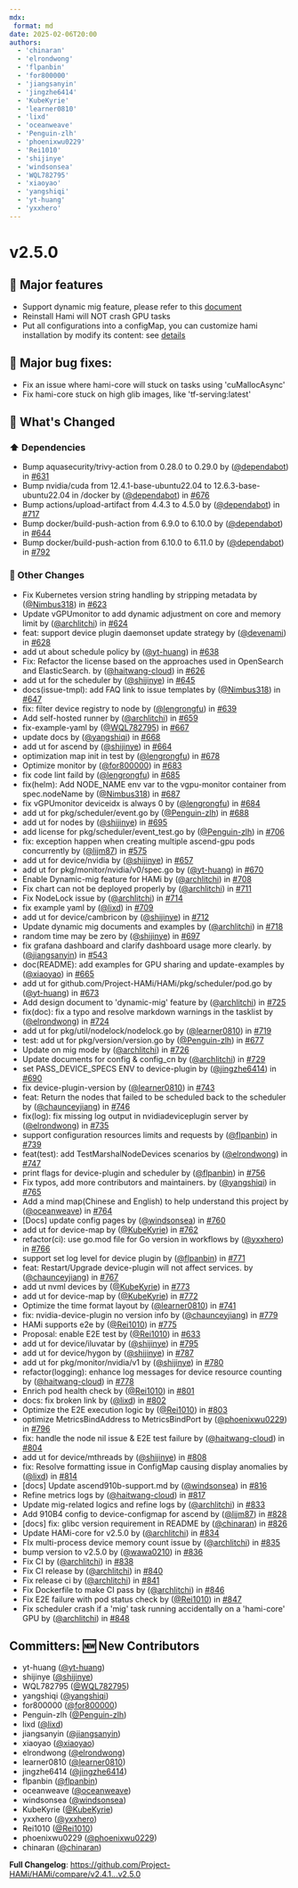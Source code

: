 ```yaml
---
mdx:
 format: md
date: 2025-02-06T20:00
authors:
  - 'chinaran'
  - 'elrondwong'
  - 'flpanbin'
  - 'for800000'
  - 'jiangsanyin'
  - 'jingzhe6414'
  - 'KubeKyrie'
  - 'learner0810'
  - 'lixd'
  - 'oceanweave'
  - 'Penguin-zlh'
  - 'phoenixwu0229'
  - 'Rei1010'
  - 'shijinye'
  - 'windsonsea'
  - 'WQL782795'
  - 'xiaoyao'
  - 'yangshiqi'
  - 'yt-huang'
  - 'yxxhero'
---
```


# v2.5.0

<!-- truncate -->

## :rocket: Major features

- Support dynamic mig feature, please refer to this [document](https://github.com/Project-HAMi/HAMi/blob/master/docs/dynamic-mig-support.md)
- Reinstall Hami will NOT crash GPU tasks
- Put all configurations into a configMap, you can customize hami installation by modify its content: see [details](https://github.com/Project-HAMi/HAMi/blob/master/docs/config.md)

## :bug: Major bug fixes:

- Fix an issue where hami-core will stuck on tasks using 'cuMallocAsync'
- Fix hami-core stuck on high glib images, like 'tf-serving:latest'

## :memo: What's Changed

### ⬆️ Dependencies

- Bump aquasecurity/trivy-action from 0.28.0 to 0.29.0 by ([@dependabot](https://github.com/dependabot)) in [#631](https://github.com/Project-HAMi/HAMi/pull/631)
- Bump nvidia/cuda from 12.4.1-base-ubuntu22.04 to 12.6.3-base-ubuntu22.04 in /docker by ([@dependabot](https://github.com/dependabot)) in [#676](https://github.com/Project-HAMi/HAMi/pull/676)
- Bump actions/upload-artifact from 4.4.3 to 4.5.0 by ([@dependabot](https://github.com/dependabot)) in [#717](https://github.com/Project-HAMi/HAMi/pull/717)
- Bump docker/build-push-action from 6.9.0 to 6.10.0 by ([@dependabot](https://github.com/dependabot)) in [#644](https://github.com/Project-HAMi/HAMi/pull/644)
- Bump docker/build-push-action from 6.10.0 to 6.11.0 by ([@dependabot](https://github.com/dependabot)) in [#792](https://github.com/Project-HAMi/HAMi/pull/792)

### 🔨 Other Changes

- Fix Kubernetes version string handling by stripping metadata by ([@Nimbus318](https://github.com/Nimbus318)) in [#623](https://github.com/Project-HAMi/HAMi/pull/623)
- Update vGPUmonitor to add dynamic adjustment on core and memory limit by ([@archlitchi](https://github.com/archlitchi)) in [#624](https://github.com/Project-HAMi/HAMi/pull/624)
- feat: support device plugin daemonset update strategy by ([@devenami](https://github.com/devenami)) in [#628](https://github.com/Project-HAMi/HAMi/pull/628)
- add ut about schedule policy by ([@yt-huang](https://github.com/yt-huang)) in [#638](https://github.com/Project-HAMi/HAMi/pull/638)
- Fix: Refactor the license based on the approaches used in OpenSearch and ElasticSearch. by ([@haitwang-cloud](https://github.com/haitwang-cloud)) in [#626](https://github.com/Project-HAMi/HAMi/pull/626)
- add ut for the scheduler by ([@shijinye](https://github.com/shijinye)) in [#645](https://github.com/Project-HAMi/HAMi/pull/645)
- docs(issue-tmpl): add FAQ link to issue templates by ([@Nimbus318](https://github.com/Nimbus318)) in [#647](https://github.com/Project-HAMi/HAMi/pull/647)
- fix: filter device registry to node by ([@lengrongfu](https://github.com/lengrongfu)) in [#639](https://github.com/Project-HAMi/HAMi/pull/639)
- Add self-hosted runner by ([@archlitchi](https://github.com/archlitchi)) in [#659](https://github.com/Project-HAMi/HAMi/pull/659)
- fix-example-yaml by ([@WQL782795](https://github.com/WQL782795)) in [#667](https://github.com/Project-HAMi/HAMi/pull/667)
- update docs by ([@yangshiqi](https://github.com/yangshiqi)) in [#668](https://github.com/Project-HAMi/HAMi/pull/668)
- add ut for ascend by ([@shijinye](https://github.com/shijinye)) in [#664](https://github.com/Project-HAMi/HAMi/pull/664)
- optimization map init in test by ([@lengrongfu](https://github.com/lengrongfu)) in [#678](https://github.com/Project-HAMi/HAMi/pull/678)
- Optimize monitor by ([@for800000](https://github.com/for800000)) in [#683](https://github.com/Project-HAMi/HAMi/pull/683)
- fix code lint faild by ([@lengrongfu](https://github.com/lengrongfu)) in [#685](https://github.com/Project-HAMi/HAMi/pull/685)
- fix(helm): Add NODE_NAME env var to the vgpu-monitor container from spec.nodeName by ([@Nimbus318](https://github.com/Nimbus318)) in [#687](https://github.com/Project-HAMi/HAMi/pull/687)
- fix vGPUmonitor deviceidx is always 0 by ([@lengrongfu](https://github.com/lengrongfu)) in [#684](https://github.com/Project-HAMi/HAMi/pull/684)
- add ut for pkg/scheduler/event.go by ([@Penguin-zlh](https://github.com/Penguin-zlh)) in [#688](https://github.com/Project-HAMi/HAMi/pull/688)
- add ut for nodes by ([@shijinye](https://github.com/shijinye)) in [#695](https://github.com/Project-HAMi/HAMi/pull/695)
- add license for pkg/scheduler/event_test.go by ([@Penguin-zlh](https://github.com/Penguin-zlh)) in [#706](https://github.com/Project-HAMi/HAMi/pull/706)
- fix: exception happen when creating multiple ascend-gpu pods concurrently by ([@lijm87](https://github.com/lijm87)) in [#575](https://github.com/Project-HAMi/HAMi/pull/575)
- add ut for device/nvidia by ([@shijinye](https://github.com/shijinye)) in [#657](https://github.com/Project-HAMi/HAMi/pull/657)
- add ut for pkg/monitor/nvidia/v0/spec.go by ([@yt-huang](https://github.com/yt-huang)) in [#670](https://github.com/Project-HAMi/HAMi/pull/670)
- Enable Dynamic-mig feature for HAMi by ([@archlitchi](https://github.com/archlitchi)) in [#708](https://github.com/Project-HAMi/HAMi/pull/708)
- Fix chart can not be deployed properly by ([@archlitchi](https://github.com/archlitchi)) in [#711](https://github.com/Project-HAMi/HAMi/pull/711)
- Fix NodeLock issue by ([@archlitchi](https://github.com/archlitchi)) in [#714](https://github.com/Project-HAMi/HAMi/pull/714)
- fix example yaml by ([@lixd](https://github.com/lixd)) in [#709](https://github.com/Project-HAMi/HAMi/pull/709)
- add ut for device/cambricon by ([@shijinye](https://github.com/shijinye)) in [#712](https://github.com/Project-HAMi/HAMi/pull/712)
- Update dynamic mig documents and examples by ([@archlitchi](https://github.com/archlitchi)) in [#718](https://github.com/Project-HAMi/HAMi/pull/718)
- random time may be zero by ([@shijinye](https://github.com/shijinye)) in [#697](https://github.com/Project-HAMi/HAMi/pull/697)
- fix grafana dashboard and clarify dashboard usage more clearly. by ([@jiangsanyin](https://github.com/jiangsanyin)) in [#543](https://github.com/Project-HAMi/HAMi/pull/543)
- doc(README): add examples for GPU sharing and update-examples by ([@xiaoyao](https://github.com/xiaoyao)) in [#665](https://github.com/Project-HAMi/HAMi/pull/665)
- add ut for github.com/Project-HAMi/HAMi/pkg/scheduler/pod.go by ([@yt-huang](https://github.com/yt-huang)) in [#673](https://github.com/Project-HAMi/HAMi/pull/673)
- Add design document to 'dynamic-mig' feature by ([@archlitchi](https://github.com/archlitchi)) in [#725](https://github.com/Project-HAMi/HAMi/pull/725)
- fix(doc): fix a typo and resolve markdown warnings in the tasklist by ([@elrondwong](https://github.com/elrondwong)) in [#724](https://github.com/Project-HAMi/HAMi/pull/724)
- add ut for pkg/util/nodelock/nodelock.go by ([@learner0810](https://github.com/learner0810)) in [#719](https://github.com/Project-HAMi/HAMi/pull/719)
- test: add ut for pkg/version/version.go by ([@Penguin-zlh](https://github.com/Penguin-zlh)) in [#677](https://github.com/Project-HAMi/HAMi/pull/677)
- Update on mig mode by ([@archlitchi](https://github.com/archlitchi)) in [#726](https://github.com/Project-HAMi/HAMi/pull/726)
- Update documents for config & config_cn by ([@archlitchi](https://github.com/archlitchi)) in [#729](https://github.com/Project-HAMi/HAMi/pull/729)
- set PASS_DEVICE_SPECS ENV to device-plugin by ([@jingzhe6414](https://github.com/jingzhe6414)) in [#690](https://github.com/Project-HAMi/HAMi/pull/690)
- fix device-plugin-version by ([@learner0810](https://github.com/learner0810)) in [#743](https://github.com/Project-HAMi/HAMi/pull/743)
- feat: Return the nodes that failed to be scheduled back to the scheduler by ([@chaunceyjiang](https://github.com/chaunceyjiang)) in [#746](https://github.com/Project-HAMi/HAMi/pull/746)
- fix(log): fix missing log output in nvidiadeviceplugin server by ([@elrondwong](https://github.com/elrondwong)) in [#735](https://github.com/Project-HAMi/HAMi/pull/735)
- support configuration resources limits and requests by ([@flpanbin](https://github.com/flpanbin)) in [#739](https://github.com/Project-HAMi/HAMi/pull/739)
- feat(test): add TestMarshalNodeDevices scenarios by ([@elrondwong](https://github.com/elrondwong)) in [#747](https://github.com/Project-HAMi/HAMi/pull/747)
- print flags for device-plugin and scheduler by ([@flpanbin](https://github.com/flpanbin)) in [#756](https://github.com/Project-HAMi/HAMi/pull/756)
- Fix typos, add more contributors and maintainers. by ([@yangshiqi](https://github.com/yangshiqi)) in [#765](https://github.com/Project-HAMi/HAMi/pull/765)
- Add a mind map(Chinese and English) to help understand this project by ([@oceanweave](https://github.com/oceanweave)) in [#764](https://github.com/Project-HAMi/HAMi/pull/764)
- [Docs] update config pages by ([@windsonsea](https://github.com/windsonsea)) in [#760](https://github.com/Project-HAMi/HAMi/pull/760)
- add ut for device-map by ([@KubeKyrie](https://github.com/KubeKyrie)) in [#762](https://github.com/Project-HAMi/HAMi/pull/762)
- refactor(ci): use go.mod file for Go version in workflows by ([@yxxhero](https://github.com/yxxhero)) in [#766](https://github.com/Project-HAMi/HAMi/pull/766)
- support set log level for device plugin by ([@flpanbin](https://github.com/flpanbin)) in [#771](https://github.com/Project-HAMi/HAMi/pull/771)
- feat: Restart/Upgrade device-plugin will not affect services. by ([@chaunceyjiang](https://github.com/chaunceyjiang)) in [#767](https://github.com/Project-HAMi/HAMi/pull/767)
- add ut nvml devices by ([@KubeKyrie](https://github.com/KubeKyrie)) in [#773](https://github.com/Project-HAMi/HAMi/pull/773)
- add ut for device-map by ([@KubeKyrie](https://github.com/KubeKyrie)) in [#772](https://github.com/Project-HAMi/HAMi/pull/772)
- Optimize the time format layout by ([@learner0810](https://github.com/learner0810)) in [#741](https://github.com/Project-HAMi/HAMi/pull/741)
- fix: nvidia-device-plugin no version info by ([@chaunceyjiang](https://github.com/chaunceyjiang)) in [#779](https://github.com/Project-HAMi/HAMi/pull/779)
- HAMi supports e2e by ([@Rei1010](https://github.com/Rei1010)) in [#775](https://github.com/Project-HAMi/HAMi/pull/775)
- Proposal: enable E2E test by ([@Rei1010](https://github.com/Rei1010)) in [#633](https://github.com/Project-HAMi/HAMi/pull/633)
- add ut for device/iluvatar by ([@shijinye](https://github.com/shijinye)) in [#795](https://github.com/Project-HAMi/HAMi/pull/795)
- add ut for device/hygon by ([@shijinye](https://github.com/shijinye)) in [#787](https://github.com/Project-HAMi/HAMi/pull/787)
- add ut for pkg/monitor/nvidia/v1 by ([@shijinye](https://github.com/shijinye)) in [#780](https://github.com/Project-HAMi/HAMi/pull/780)
- refactor(logging): enhance log messages for device resource counting by ([@haitwang-cloud](https://github.com/haitwang-cloud)) in [#778](https://github.com/Project-HAMi/HAMi/pull/778)
- Enrich pod health check by ([@Rei1010](https://github.com/Rei1010)) in [#801](https://github.com/Project-HAMi/HAMi/pull/801)
- docs: fix broken link by ([@lixd](https://github.com/lixd)) in [#802](https://github.com/Project-HAMi/HAMi/pull/802)
- Optimize the E2E execution logic by ([@Rei1010](https://github.com/Rei1010)) in [#803](https://github.com/Project-HAMi/HAMi/pull/803)
- optimize MetricsBindAddress to MetricsBindPort by ([@phoenixwu0229](https://github.com/phoenixwu0229)) in [#796](https://github.com/Project-HAMi/HAMi/pull/796)
- fix: handle the node nil issue & E2E test failure by ([@haitwang-cloud](https://github.com/haitwang-cloud)) in [#804](https://github.com/Project-HAMi/HAMi/pull/804)
- add ut for device/mthreads by ([@shijinye](https://github.com/shijinye)) in [#808](https://github.com/Project-HAMi/HAMi/pull/808)
- fix: Resolve formatting issue in ConfigMap causing display anomalies by ([@lixd](https://github.com/lixd)) in [#814](https://github.com/Project-HAMi/HAMi/pull/814)
- [docs] Update ascend910b-support.md by ([@windsonsea](https://github.com/windsonsea)) in [#816](https://github.com/Project-HAMi/HAMi/pull/816)
- Refine metrics logs by ([@haitwang-cloud](https://github.com/haitwang-cloud)) in [#817](https://github.com/Project-HAMi/HAMi/pull/817)
- Update mig-related logics and refine logs by ([@archlitchi](https://github.com/archlitchi)) in [#833](https://github.com/Project-HAMi/HAMi/pull/833)
- Add 910B4 config to device-configmap for ascend by ([@lijm87](https://github.com/lijm87)) in [#828](https://github.com/Project-HAMi/HAMi/pull/828)
- [docs] fix: glibc version requirement in README by ([@chinaran](https://github.com/chinaran)) in [#826](https://github.com/Project-HAMi/HAMi/pull/826)
- Update HAMi-core for v2.5.0 by ([@archlitchi](https://github.com/archlitchi)) in [#834](https://github.com/Project-HAMi/HAMi/pull/834)
- FIx multi-process device memory count issue by ([@archlitchi](https://github.com/archlitchi)) in [#835](https://github.com/Project-HAMi/HAMi/pull/835)
- bump version to v2.5.0 by ([@wawa0210](https://github.com/wawa0210)) in [#836](https://github.com/Project-HAMi/HAMi/pull/836)
- Fix CI by ([@archlitchi](https://github.com/archlitchi)) in [#838](https://github.com/Project-HAMi/HAMi/pull/838)
- Fix CI release by ([@archlitchi](https://github.com/archlitchi)) in [#840](https://github.com/Project-HAMi/HAMi/pull/840)
- Fix release ci by ([@archlitchi](https://github.com/archlitchi)) in [#841](https://github.com/Project-HAMi/HAMi/pull/841)
- Fix Dockerfile to make CI pass by ([@archlitchi](https://github.com/archlitchi)) in [#846](https://github.com/Project-HAMi/HAMi/pull/846)
- Fix E2E failure with pod status check by ([@Rei1010](https://github.com/Rei1010)) in [#847](https://github.com/Project-HAMi/HAMi/pull/847)
- Fix scheduler crash if a 'mig' task running accidentally on a 'hami-core' GPU by ([@archlitchi](https://github.com/archlitchi)) in [#848](https://github.com/Project-HAMi/HAMi/pull/848)

## Committers: 🆕 New Contributors

- yt-huang ([@yt-huang](https://github.com/yt-huang))
- shijinye ([@shijinye](https://github.com/shijinye))
- WQL782795 ([@WQL782795](https://github.com/WQL782795))
- yangshiqi ([@yangshiqi](https://github.com/yangshiqi))
- for800000 ([@for800000](https://github.com/for800000))
- Penguin-zlh ([@Penguin-zlh](https://github.com/Penguin-zlh))
- lixd ([@lixd](https://github.com/lixd))
- jiangsanyin ([@jiangsanyin](https://github.com/jiangsanyin))
- xiaoyao ([@xiaoyao](https://github.com/xiaoyao))
- elrondwong ([@elrondwong](https://github.com/elrondwong))
- learner0810 ([@learner0810](https://github.com/learner0810))
- jingzhe6414 ([@jingzhe6414](https://github.com/jingzhe6414))
- flpanbin ([@flpanbin](https://github.com/flpanbin))
- oceanweave ([@oceanweave](https://github.com/oceanweave))
- windsonsea ([@windsonsea](https://github.com/windsonsea))
- KubeKyrie ([@KubeKyrie](https://github.com/KubeKyrie))
- yxxhero ([@yxxhero](https://github.com/yxxhero))
- Rei1010 ([@Rei1010](https://github.com/Rei1010))
- phoenixwu0229 ([@phoenixwu0229](https://github.com/phoenixwu0229))
- chinaran ([@chinaran](https://github.com/chinaran))

**Full Changelog**: https://github.com/Project-HAMi/HAMi/compare/v2.4.1...v2.5.0